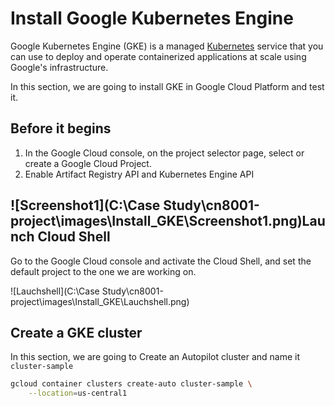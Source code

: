# Install Google Kubernetes Engine

Google Kubernetes Engine (GKE) is a managed [Kubernetes](https://kubernetes.io/) service that you can use to deploy and operate containerized applications at scale using Google's infrastructure. 

In this section, we are going to install GKE in Google Cloud Platform and test it.

## Before it begins

1. In the Google Cloud console, on the project selector page, select or create a Google Cloud Project.
2. Enable Artifact Registry API and Kubernetes Engine API

## ![Screenshot1](C:\Case Study\cn8001-project\images\Install_GKE\Screenshot1.png)Launch Cloud Shell

Go to the Google Cloud console and activate the Cloud Shell, and set the default project to the one we are working on.

![Lauchshell](C:\Case Study\cn8001-project\images\Install_GKE\Lauchshell.png)

## Create a GKE cluster

In this section, we are going to Create an Autopilot cluster and name it `cluster-sample`

```sh
gcloud container clusters create-auto cluster-sample \
    --location=us-central1
```

